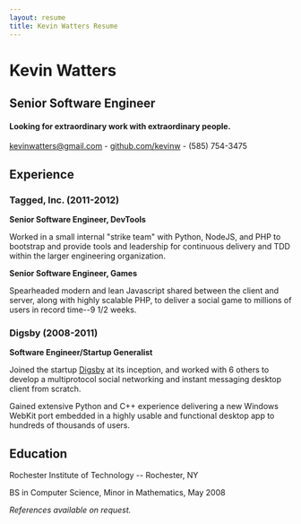 ```yaml
---
layout: resume
title: Kevin Watters Resume
---
```


# Kevin Watters
## Senior Software Engineer

#### Looking for extraordinary work with extraordinary people.

[kevinwatters@gmail.com](mailto:kevinwatters@gmail.com) - [github.com/kevinw](http://github.com/kevinw) - (585) 754-3475

## Experience

### Tagged, Inc.  (2011-2012)

__Senior Software Engineer, DevTools__

Worked in a small internal "strike team" with Python, NodeJS, and PHP to bootstrap and provide tools and leadership for continuous delivery and TDD within the larger engineering organization.

__Senior Software Engineer, Games__

Spearheaded modern and lean Javascript shared between the client and server, along with highly scalable PHP, to deliver a social game to millions of users in record time--9 1/2 weeks.

### Digsby (2008-2011)

__Software Engineer/Startup Generalist__

Joined the startup [Digsby](http://www.digsby.com) at its inception, and worked with 6 others to develop a multiprotocol social networking and instant messaging desktop client from scratch.

Gained extensive Python and C++ experience delivering a new Windows WebKit port embedded in a highly usable and functional desktop app to hundreds of thousands of users.

## Education

Rochester Institute of Technology -- Rochester, NY

BS in Computer Science, Minor in Mathematics, May 2008

*References available on request.*
